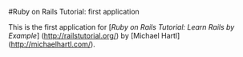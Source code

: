 #Ruby on Rails Tutorial: first application

This is the first application for 
[*Ruby on Rails Tutorial:  Learn Rails by Example*] (http://railstutorial.org/)
by [Michael Hartl] (http://michaelhartl.com/).
